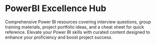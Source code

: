 # PowerBI Excellence Hub

Comprehensive Power BI resources covering interview questions, group training materials, project portfolio ideas, and a cheat sheet for quick reference. Elevate your Power BI skills with curated content designed to enhance your proficiency and boost project success.





